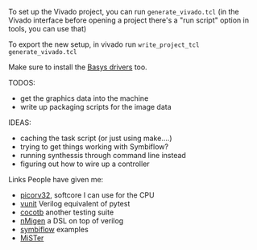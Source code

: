 To set up the Vivado project, you can run `generate_vivado.tcl` (in the Vivado interface before opening a project there's a "run script" option in tools, you can use that)

To export the new setup, in vivado run `write_project_tcl generate_vivado.tcl`

Make sure to install the [Basys drivers](https://reference.digilentinc.com/vivado/installing-vivado/start) too.

TODOS:
 - get the graphics data into the machine
 - write up packaging scripts for the image data

IDEAS:
 - caching the task script (or just using make....)
 - trying to get things working with Symbiflow? 
 - running synthessis through command line instead
 - figuring out how to wire up a controller 


Links People have given me:
 - [picorv32](https://github.com/cliffordwolf/picorv32), softcore I can use for the CPU
 - [vunit](https://vunit.github.io/) Verilog equivalent of pytest
 - [cocotb](https://github.com/cocotb/cocotb) another testing suite
 - [nMigen](https://github.com/m-labs/nmigen) a DSL on top of verilog
 - [symbiflow](https://github.com/antmicro/symbiflow-examples) examples
 - [MiSTer](https://github.com/MiSTer-devel/Main_MiSTer/wiki)  
